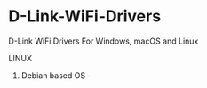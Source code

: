 # D-Link-WiFi-Drivers
D-Link WiFi Drivers For Windows, macOS and Linux

LINUX

1. Debian based OS - 

